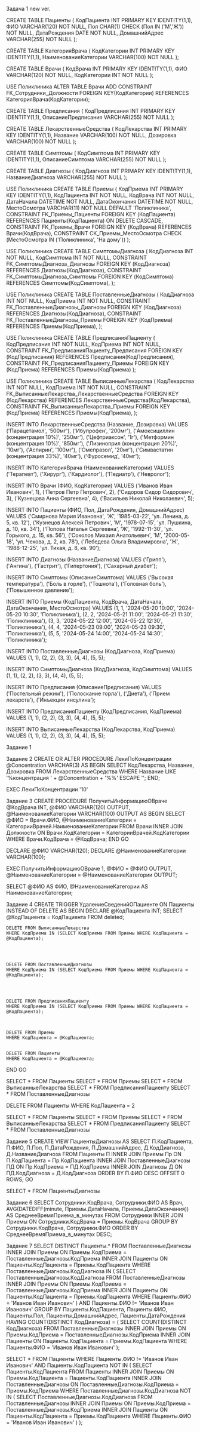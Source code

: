 ﻿Задача 1 new ver.

CREATE TABLE Пациенты (
    КодПациента INT PRIMARY KEY IDENTITY(1,1),
    ФИО VARCHAR(120) NOT NULL,
    Пол CHAR(1) CHECK (Пол IN ('М','Ж'))  NOT NULL,
    ДатаРождения DATE NOT NULL,
    ДомашнийАдрес VARCHAR(255) NOT NULL
);




CREATE TABLE КатегорияВрача (
    КодКатегории INT PRIMARY KEY IDENTITY(1,1),
    НаименованиеКатегории VARCHAR(100) NOT NULL
);




CREATE TABLE Врачи (
    КодВрача INT PRIMARY KEY IDENTITY(1,1),
    ФИО VARCHAR(120) NOT NULL,
    КодКатегории INT NOT NULL
);




USE Поликлиника
ALTER TABLE Врачи ADD CONSTRAINT FK_Сотрудники_Должности FOREIGN KEY(КодКатегории) REFERENCES КатегорияВрача(КодКатегории);




CREATE TABLE Предписания (
    КодПредписания INT PRIMARY KEY IDENTITY(1,1),
    ОписаниеПредписания VARCHAR(255) NOT NULL
);




CREATE TABLE ЛекарственныеСредства (
    КодЛекарства INT PRIMARY KEY IDENTITY(1,1),
    Название VARCHAR(100) NOT NULL,
    Дозировка VARCHAR(100) NOT NULL
);




CREATE TABLE Симптомы (
    КодСимптома INT PRIMARY KEY IDENTITY(1,1),
    ОписаниеСимптома VARCHAR(255) NOT NULL
);




CREATE TABLE Диагнозы (
    КодДиагноза INT PRIMARY KEY IDENTITY(1,1),
    НазваниеДиагноза VARCHAR(255) NOT NULL
);




USE Поликлиника
CREATE TABLE Приемы (
    КодПриема INT PRIMARY KEY IDENTITY(1,1),
    КодПациента INT NOT NULL,
    КодВрача INT NOT NULL,
    ДатаНачала DATETIME NOT NULL,
    ДатаОкончания DATETIME NOT NULL,
    МестоОсмотра VARCHAR(11) NOT NULL DEFAULT 'Поликлиника',
    CONSTRAINT FK_Приемы_Пациенты FOREIGN KEY (КодПациента) REFERENCES Пациенты(КодПациента) ON DELETE CASCADE,
    CONSTRAINT FK_Приемы_Врачи FOREIGN KEY (КодВрача) REFERENCES Врачи(КодВрача),
    CONSTRAINT CK_Приемы_МестоОсмотра  CHECK (МестоОсмотра IN ('Поликлиника', 'На дому'))
);




USE Поликлиника
CREATE TABLE СимптомыДиагноза (
    КодДиагноза INT NOT NULL,
    КодСимптома INT NOT NULL,
    CONSTRAINT FK_СимптомыДиагноза_Диагнозы FOREIGN KEY (КодДиагноза) REFERENCES Диагнозы(КодДиагноза),
    CONSTRAINT FK_СимптомыДиагноза_Симптомы FOREIGN KEY (КодСимптома) REFERENCES Симптомы(КодСимптома),
);




USE Поликлиника
CREATE TABLE ПоставленныеДиагнозы (
    КодДиагноза INT NOT NULL,
    КодПриема INT NOT NULL,
    CONSTRAINT FK_ПоставленныеДиагнозы_Диагнозы FOREIGN KEY (КодДиагноза) REFERENCES Диагнозы(КодДиагноза),
    CONSTRAINT FK_ПоставленныеДиагнозы_Приемы FOREIGN KEY (КодПриема) REFERENCES Приемы(КодПриема),
);




USE Поликлиника
CREATE TABLE ПредписанияПациенту (
    КодПредписания INT NOT NULL,
    КодПриема INT NOT NULL,
    CONSTRAINT FK_ПредписанияПациенту_Предписания FOREIGN KEY (КодПредписания) REFERENCES Предписания(КодПредписания),
    CONSTRAINT FK_ПредписанияПациенту_Приемы FOREIGN KEY (КодПриема) REFERENCES Приемы(КодПриема)
);




USE Поликлиника
CREATE TABLE ВыписанныеЛекарства (
    КодЛекарства INT NOT NULL,
    КодПриема INT NOT NULL,
    CONSTRAINT FK_ВыписанныеЛекарства_ЛекарственныеСредства FOREIGN KEY (КодЛекарства) REFERENCES ЛекарственныеСредства(КодЛекарства),
    CONSTRAINT FK_ВыписанныеЛекарства_Приемы FOREIGN KEY (КодПриема) REFERENCES Приемы(КодПриема),
);






INSERT INTO ЛекарственныеСредства (Название, Дозировка) VALUES
('Парацетамол', '500мг'),
('Ибупрофен', '200мг'),
('Амоксициллин (концентрация 10%)', '250мг'),
('Цефтриаксон', '1г'),
('Метформин (концентрация 10%)', '850мг'),
('Лизиноприл (концентрация 20%)', '10мг'),
('Аспирин', '100мг'),
('Омепразол', '20мг'),
('Симвастатин (концентрация 33%)', '40мг'),
('Фуросемид', '40мг');




INSERT INTO КатегорияВрача (НаименованиеКатегории) VALUES
('Терапевт'),
('Хирург'),
('Кардиолог'),
('Педиатр'),
('Невролог');




INSERT INTO Врачи (ФИО, КодКатегории) VALUES
('Иванов Иван Иванович', 1),
('Петров Петр Петрович', 2),
('Сидоров Сидор Сидорович', 3),
('Кузнецова Анна Сергеевна', 4),
('Васильев Николай Николаевич', 5);




INSERT INTO Пациенты (ФИО, Пол, ДатаРождения, ДомашнийАдрес) VALUES
('Смирнова Мария Ивановна', 'Ж', '1985-03-22', 'ул. Ленина, д. 5, кв. 12'),
('Кузнецов Алексей Петрович', 'М', '1978-07-15', 'ул. Пушкина, д. 10, кв. 34'),
('Попова Наталья Сергеевна', 'Ж', '1992-11-30', 'ул. Горького, д. 15, кв. 56'),
('Соколов Михаил Анатольевич', 'М', '2000-05-18', 'ул. Чехова, д. 2, кв. 78'),
('Лебедева Ольга Владимировна', 'Ж', '1988-12-25', 'ул. Тихая, д. 8, кв. 90');




INSERT INTO Диагнозы (НазваниеДиагноза) VALUES
('Грипп'),
('Ангина'),
('Гастрит'),
('Гипертония'),
('Сахарный диабет');




INSERT INTO Симптомы (ОписаниеСимптома) VALUES
('Высокая температура'),
('Боль в горле'),
('Тошнота'),
('Головная боль'),
('Повышенное давление');




INSERT INTO Приемы (КодПациента, КодВрача, ДатаНачала, ДатаОкончания, МестоОсмотра) VALUES
(1, 1, '2024-05-20 10:00', '2024-05-20 10:30', 'Поликлиника'),
(2, 2, '2024-05-21 11:00', '2024-05-21 11:30', 'Поликлиника'),
(3, 3, '2024-05-22 12:00', '2024-05-22 12:30', 'Поликлиника'),
(4, 4, '2024-05-23 09:00', '2024-05-23 09:30', 'Поликлиника'),
(5, 5, '2024-05-24 14:00', '2024-05-24 14:30', 'Поликлиника');




INSERT INTO ПоставленныеДиагнозы (КодДиагноза, КодПриема) VALUES
(1, 1),
(2, 2),
(3, 3),
(4, 4),
(5, 5);




INSERT INTO СимптомыДиагноза (КодДиагноза, КодСимптома) VALUES
(1, 1),
(2, 2),
(3, 3),
(4, 4),
(5, 5);




INSERT INTO Предписания (ОписаниеПредписания) VALUES
('Постельный режим'),
('Полоскание горла'),
('Диета'),
('Прием лекарств'),
('Инъекции инсулина');




INSERT INTO ПредписанияПациенту (КодПредписания, КодПриема) VALUES
(1, 1),
(2, 2),
(3, 3),
(4, 4),
(5, 5);




INSERT INTO ВыписанныеЛекарства (КодЛекарства, КодПриема) VALUES
(1, 1),
(2, 2),
(3, 3),
(4, 4),
(5, 5);



Задание 1


Задание 2
CREATE OR ALTER PROCEDURE ЛекиПоКонцентрации
    @Concentration VARCHAR(3)
AS
BEGIN
    SELECT КодЛекарства, Название, Дозировка
    FROM ЛекарственныеСредства
    WHERE Название LIKE '%концентрация ' + @Concentration + '\%%' ESCAPE '\';
END;




EXEC ЛекиПоКонцентрации '10'



Задание 3
CREATE PROCEDURE ПолучитьИнформациюОВраче
    @КодВрача INT,
    @ФИО VARCHAR(120) OUTPUT,
    @НаименованиеКатегории VARCHAR(100) OUTPUT
AS
BEGIN
    SELECT
        @ФИО = Врачи.ФИО,
        @НаименованиеКатегории = КатегорииВрачей.НаименованиеКатегории
    FROM
        Врачи
    INNER JOIN
        Должности ON Врачи.КодКатегории = КатегорииВрачей.КодКатегории
    WHERE
        Врачи.КодВрача = @КодВрача;
END
GO




DECLARE @ФИО VARCHAR(120);
DECLARE @НаименованиеКатегории VARCHAR(100);




EXEC ПолучитьИнформациюОВраче 1,
    @ФИО = @ФИО OUTPUT,
    @НаименованиеКатегории = @НаименованиеКатегории OUTPUT;




SELECT @ФИО AS ФИО, @НаименованиеКатегории AS НаименованиеКатегории;


Задание 4
CREATE TRIGGER УдалениеСведенийОПациенте
ON Пациенты
INSTEAD OF DELETE
AS
BEGIN
	DECLARE @КодПациента INT;
    SELECT @КодПациента = КодПациента FROM deleted;


	DELETE FROM ВыписанныеЛекарства
    WHERE КодПриема IN (SELECT КодПриема FROM Приемы WHERE КодПациента = @КодПациента);




    DELETE FROM ПоставленныеДиагнозы
    WHERE КодПриема IN (SELECT КодПриема FROM Приемы WHERE КодПациента = @КодПациента);




    DELETE FROM ПредписанияПациенту
    WHERE КодПриема IN (SELECT КодПриема FROM Приемы WHERE КодПациента = @КодПациента);


	
    DELETE FROM Приемы
    WHERE КодПациента = @КодПациента;


	DELETE FROM Пациенты
    WHERE КодПациента = @КодПациента;
END
GO




SELECT * FROM Пациенты
SELECT * FROM Приемы
SELECT * FROM ВыписанныеЛекарства
SELECT * FROM ПредписанияПациенту
SELECT * FROM ПоставленныеДиагнозы




DELETE FROM Пациенты WHERE КодПациента = 2




SELECT * FROM Пациенты
SELECT * FROM Приемы
SELECT * FROM ВыписанныеЛекарства
SELECT * FROM ПредписанияПациенту
SELECT * FROM ПоставленныеДиагнозы


Задание 5
CREATE VIEW ПациентыДиагнозы AS
SELECT
    П.КодПациента,
    П.ФИО,
    П.Пол,
    П.ДатаРождения,
    П.ДомашнийАдрес,
    Д.КодДиагноза,
    Д.НазваниеДиагноза
FROM
    Пациенты П
INNER JOIN
    Приемы Пр ON П.КодПациента = Пр.КодПациента
INNER JOIN
    ПоставленныеДиагнозы ПД ON Пр.КодПриема = ПД.КодПриема
INNER JOIN
    Диагнозы Д ON ПД.КодДиагноза = Д.КодДиагноза
ORDER BY
    П.ФИО DESC
OFFSET 0 ROWS;
GO




SELECT * FROM ПациентыДиагнозы

Задание 6
SELECT
    Сотрудники.КодВрача,
    Сотрудники.ФИО AS Врач,
    AVG(DATEDIFF(minute, Приемы.ДатаНачала, Приемы.ДатаОкончания)) AS СреднееВремяПриема_в_минутах
FROM
    Сотрудники
INNER JOIN
    Приемы ON Сотрудники.КодВрача = Приемы.КодВрача
GROUP BY
    Сотрудники.КодВрача, Сотрудники.ФИО
ORDER BY
    СреднееВремяПриема_в_минутах DESC;


Задание 7
SELECT DISTINCT Пациенты.*
FROM ПоставленныеДиагнозы
INNER JOIN Приемы ON Приемы.КодПриема = ПоставленныеДиагнозы.КодПриема
INNER JOIN Пациенты ON Пациенты.КодПациента = Приемы.КодПациента
WHERE
ПоставленныеДиагнозы.КодДиагноза IN (
    SELECT ПоставленныеДиагнозы.КодДиагноза
    FROM ПоставленныеДиагнозы
    INNER JOIN Приемы ON Приемы.КодПриема = ПоставленныеДиагнозы.КодПриема
    INNER JOIN Пациенты ON Пациенты.КодПациента = Приемы.КодПациента
    WHERE Пациенты.ФИО = 'Иванов Иван Иванович'
)
AND
Пациенты.ФИО != 'Иванов Иван Иванович'
GROUP BY Пациенты.КодПациента, Пациенты.ФИО, Пациенты.Пол, Пациенты.ДомашнийАдрес, Пациенты.ДатаРождения
HAVING COUNT(DISTINCT КодДиагноза) = (
    SELECT COUNT(DISTINCT КодДиагноза)
    FROM ПоставленныеДиагнозы
    INNER JOIN Приемы ON Приемы.КодПриема = ПоставленныеДиагнозы.КодПриема
    INNER JOIN Пациенты ON Пациенты.КодПациента = Приемы.КодПациента
    WHERE Пациенты.ФИО = 'Иванов Иван Иванович'
);




SELECT *
FROM Пациенты
WHERE Пациенты.ФИО != 'Иванов Иван Иванович'
AND Пациенты.КодПациента NOT IN (
	SELECT Пациенты.КодПациента
	FROM Пациенты
	INNER JOIN Приемы ON Приемы.КодПациента = Пациенты.КодПациента
	INNER JOIN ПоставленныеДиагнозы ON ПоставленныеДиагнозы.КодПриема = Приемы.КодПриема
	WHERE ПоставленныеДиагнозы.КодДиагноза NOT IN (
		SELECT ПоставленныеДиагнозы.КодДиагноза
		FROM ПоставленныеДиагнозы
		INNER JOIN Приемы ON Приемы.КодПриема = ПоставленныеДиагнозы.КодПриема
		INNER JOIN Пациенты ON Пациенты.КодПациента = Приемы.КодПациента
		WHERE Пациенты.ФИО = 'Иванов Иван Иванович'
	)
);
